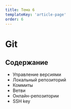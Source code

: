 ```yaml
---
title: Тема 6
templateKey: 'article-page'
order: 6
---
```

# Git

## Содержание

-   <gatsby-link to="/externals/topic6/git#управление-версиями">Управление версиями</gatsby-link>
-   <gatsby-link to="/externals/topic6/git#локальный-репозиторий">Локальный репозиторий</gatsby-link>
-   <gatsby-link to="/externals/topic6/git#коммиты">Коммиты</gatsby-link>
-   <gatsby-link to="/externals/topic6/git#ветви">Ветви</gatsby-link>
-   <gatsby-link to="/externals/topic6/git#онлайн-репозитории">Онлайн-репозитории</gatsby-link>
-   <gatsby-link to="/externals/topic6/git#ssh-key">SSH key</gatsby-link>
